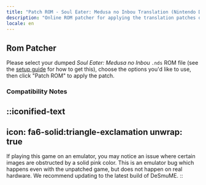 ```yaml
---
title: "Patch ROM - Soul Eater: Medusa no Inbou Translation (Nintendo DS) (Medusa's Plot)"
description: "Online ROM patcher for applying the translation patches of Soul Eater: Medusa no Inbou (Medusa's Plot)"
locale: en
---
```


## Rom Patcher

Please select your dumped _Soul Eater: Medusa no Inbou_ `.nds` ROM file (see the [setup guide](/medusa/guide/nds) for how to get this), choose the options you'd like to use, then click "Patch ROM" to apply the patch.

### Compatibility Notes
::iconified-text
---
icon: fa6-solid:triangle-exclamation
unwrap: true
---
If playing this game on an emulator, you may notice an issue where certain images are obstructed by a solid pink color. This is an emulator bug which happens even with the unpatched game, but does not happen on real hardware. We recommend updating to the latest build of DeSmuME.
::
